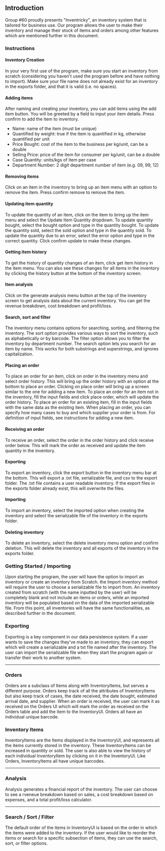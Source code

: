 ## Introduction
Group #60 proudly presents "Inventricky", an inventory system that is tailored for business use.
Our program allows the user to make their inventory and manage their stock of items and orders among other features which are mentioned further in this document.

### Instructions
#### Inventory Creation

In your very first use of the program, make sure you start an inventory from scratch 
(considering you haven't used the program before and have nothing to import). Make sure your file name does not already
exist for an inventory in the exports folder, and that it is valid (i.e. no spaces).

#### Adding items

After naming and creating your inventory, you can add items using the add item button. You will be greeted by a field
to input your item details. Press confirm to add the item to inventory.

* Name: name of the item (must be unique)
* Quantified by weight: true if the item is quantified in kg, otherwise quantified per unit
* Price Bought: cost of the item to the business per kg/unit, can be a double
* Selling Price: price of the item for consumer per kg/unit, can be a double
* Case Quantity: units/kgs of item per case
* Department Number: 2 digit department number of item (e.g. 09, 99, 12)

#### Removing items

Click on an item in the inventory to bring up an item menu with an option to remove the item. Press confirm remove
to remove the item.

#### Updating item quantity

To update the quantity of an item, click on the item to bring up the item menu and select the Update Item Quantity 
dropdown. To update quantity bought, select the bought option and type in the quantity bought. To update the quantity
sold, select the sold option and type in the quantity sold. To update the quantity due to an error, select the error 
option and type in the correct quantity. Click confirm update to make these changes.

#### Getting item history

To get the history of quantity changes of an item, click get item history in the item menu. You can also see these changes
for all items in the inventory by clicking the history button at the bottom of the inventory screen.

#### Item analysis

Click on the generate analysis menu button at the top of the inventory screen to get analysis data about the current 
inventory. You can get the revenue breakdown, cost breakdown and profit/loss.

#### Search, sort and filter

The inventory menu contains options for searching, sorting, and filtering the inventory. The sort option provides various
ways to sort the inventory, such as alphabetically or by barcode. The filter option allows you to filter the inventory
by department number. The search option lets you search for an item by name. This works for both substrings and superstrings, 
and ignores capitalization.

#### Placing an order

To place an order for an item, click on order in the inventory menu and select order history. This will bring up the 
order history with an option at the bottom to place an order. Clicking on place order will bring up a screen similar to 
the one for adding a new item. To place an order for an item not in the inventory, fill the input fields and click
place order, which will update the order history. To place an order for an existing item, fill in the input fields with
the same data as the existing item. When placing an order, you can specify how many cases to buy and which supplier 
your order is from. For definition of input fields, see instructions for adding a new item.

#### Receiving an order

To receive an order, select the order in the order history and click receive order below. This will mark the order as
received and update the item quantity in the inventory. 

#### Exporting

To export an inventory, click the export button in the inventory menu bar at the bottom. This will export a .txt file,
serializable file, and csv to the export folder. The .txt file contains a user readable inventory. If the export files
in the exports folder already exist, this will overwrite the files.

#### Importing

To import an inventory, select the imported option when creating the inventory and select the serializable file of the 
inventory in the exports folder.

#### Deleting inventory

To delete an inventory, select the delete inventory menu option and confirm deletion. This will delete the inventory and
all exports of the inventory in the exports folder.

### Getting Started / Importing
Upon starting the program, the user will have the option to import an inventory or create an inventory from Scratch.
the Import inventory method will require the user to choose a serializable file to import from.
An inventory created from scratch (with the name inputted by the user) will be completely blank and not include an items or orders, while an imported inventory will be populated based on the data of the imported serializable file.
From this point, all inventories will have the same functionalities, as described further in the document.

### Exporting
Exporting is a key component in our data persistence system.
If a user wants to save the changes they've made to an inventory, they can export which will create a serializable and a txt file named after the inventory.
The user can import the serializable file when they start the program again or transfer their work to another system.

___

### Orders
Orders are a subclass of Items along with InventoryItems, but serves a different purpose. Orders keep track of all the attributes of InventoryItems but also keep track of cases, the date received, the date bought, estimated arrival date, and supplier.
When an order is received, the user can mark it as received on the Orders UI which will mark the order as received on the Orders table and add the item to the InventoryUI.
Orders all have an individual unique barcode.

### Inventory Items
InventoryItems are the Items displayed in the InventoryUI, and represents all the items currently stored in the inventory.
These InventoryItems can be increased in quantity or sold.
The user is also able to view the history of each individual InventoryItem by clicking on it in the InventoryUI.
Like Orders, InventoryItems all have unique barcodes.

___

### Analysis
Analysis generates a financial report of the inventory. The user can choose to see a rveneue breakdown based on sales, a cost breakdown based on expenses, and a total profit/loss calculator.

___

### Search / Sort / Filter
The default order of the items in InventoryUI is based on the order in which the items were added to the inventory.
If the user would like to reorder the items or search for a specific subsection of items, they can use the search, sort, or filter options.


